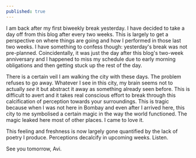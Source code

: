 ```yaml
---
published: true
---
```

I am back after my first biweekly break yesterday. I have decided to take a day off from this blog after every two weeks. This is largely to get a perspective on where things are going and how I performed in those last two weeks. I have something to confess though: yesterday's break was not pre-planned. Coincidentally, it was just the day after this blog's two-week anniversary and I happened to miss my schedule due to early morning obligations and then getting stuck up the rest of the day.

There is a certain veil I am walking the city with these days. The problem refuses to go away. Whatever I see in this city, my brain seems not to actually _see_ it but abstract it away as something already seen before. This is difficult to avert and it takes real conscious effort to break through this calcification of perception towards your surroundings. This is tragic because when I was not here in Bombay and even after I arrived here, this city to me symbolised a certain magic in the way the world functioned. The magic leaked here most of other places. I came to love it. 

This feeling and freshness is now largely gone quantified by the lack of poetry I produce. Perceptions decalcify in upcoming weeks. Listen.

See you tomorrow,
Avi.